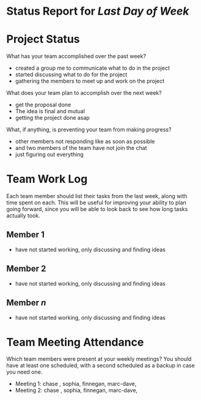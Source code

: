 Status Report for _Last Day of Week_
===

# Project Status

What has your team accomplished over the past week?
* created a group me to communicate what to do in the project  
* started discussing what to do for the project 
* gathering the members to meet up and work on the project 

What does your team plan to accomplish over the next week?
* get the proposal done 
* The idea is final and mutual 
* getting the project done asap 

What, if anything, is preventing your team from making progress?
* other members not responding like as soon as possible 
* and two members of the team have not join the chat 
* just figuring out everything 

# Team Work Log

Each team member should list their tasks from the last week, along with time spent on each. This will be useful for improving your ability to plan going forward, since you will be able to look back to see how long tasks actually took.

## Member 1

* have not started working, only discussing and finding ideas 

## Member 2

* have not started working, only discussing and finding ideas 

## Member _n_

* have not started working, only discussing and finding ideas 

# Team Meeting Attendance

Which team members were present at your weekly meetings? You should have at least one scheduled, with a second scheduled as a backup in case you need one.

* Meeting 1: chase , sophia, finnegan, marc-dave, 
* Meeting 2: chase , sophia, finnegan, marc-dave,

